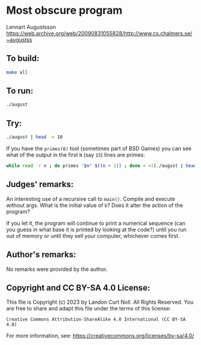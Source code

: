 # Most obscure program

Lennart Augustsson  
<https://web.archive.org/web/20090831055828/http://www.cs.chalmers.se/~augustss>

## To build:

```sh
make all
```

## To run:

```sh
./august
```

## Try:

```sh
./august | head -n 10
```

If you have the `primes(6)` tool (sometimes part of BSD Games) you can see
what of the output in the first `N` (say `15`) lines are primes:

```sh
while read -r n ; do primes "$n" $((n + 1)) ; done < <((./august | head -n 15 ))
```

## Judges' remarks:

An interesting use of a recursive call to `main()`.  Compile and execute
without args.  What is the initial value of `b`? Does it alter the
action of the program?

If you let it, the program will continue to print a numerical sequence (can you
guess in what base it is printed by looking at the code?) until you run out of
memory or until they sell your computer, whichever comes first.

## Author's remarks:

No remarks were provided by the author.

## Copyright and CC BY-SA 4.0 License:

This file is Copyright (c) 2023 by Landon Curt Noll.  All Rights Reserved.
You are free to share and adapt this file under the terms of this license:

    Creative Commons Attribution-ShareAlike 4.0 International (CC BY-SA 4.0)

For more information, see: https://creativecommons.org/licenses/by-sa/4.0/
